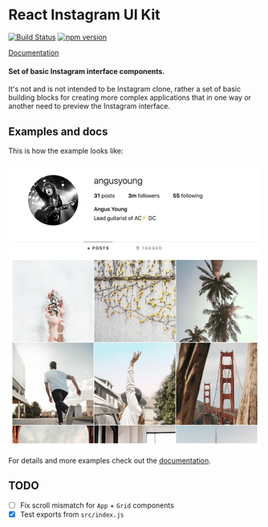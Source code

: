 # React Instagram UI Kit

[![Build Status](https://travis-ci.org/tfiechowski/react-instagram-ui-kit.svg?branch=master)](https://travis-ci.org/tfiechowski/react-instagram-ui-kit)
[![npm version](https://badge.fury.io/js/react-instagram-ui-kit.svg)](https://badge.fury.io/js/react-instagram-ui-kit)

[Documentation](https://tfiechowski.github.io/react-instagram-ui-kit/)

#### Set of basic Instagram interface components.

It's not and is not intended to be Instagram clone, rather a set of basic building blocks for creating more complex applications that in one way or another need to preview the Instagram interface.

## Examples and docs

This is how the example looks like:

<p align="center">
  <img src="docs/full_example.png">
</p>

For details and more examples check out the [documentation](https://tfiechowski.github.io/react-instagram-ui-kit/).

## TODO

- [ ] Fix scroll mismatch for `App` + `Grid` components
- [x] Test exports from `src/index.js`
